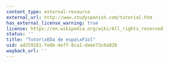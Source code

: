 ```yaml
---
content_type: external-resource
external_url: http://www.studyspanish.com/tutorial.htm
has_external_license_warning: true
license: https://en.wikipedia.org/wiki/All_rights_reserved
status: ''
title: "Tutor\xEDa de espa\xF1ol"
uid: ad259181-fe0b-4eff-8ca1-daee73c6a920
wayback_url: ''
---
```

